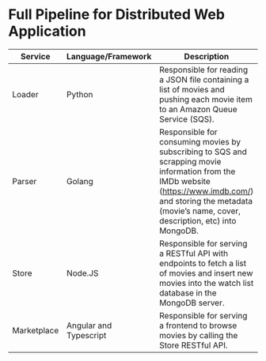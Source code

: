 # Full Pipeline for Distributed Web Application

| Service     | Language/Framework     | Description                                                                                                                                                                                                         |
| ----------- | ---------------------- | ------------------------------------------------------------------------------------------------------------------------------------------------------------------------------------------------------------------- |
| Loader      | Python                 | Responsible for reading a JSON file containing a list of movies and pushing each movie item to an Amazon Queue Service (SQS).                                                                                       |
| Parser      | Golang                 | Responsible for consuming movies by subscribing to SQS and scrapping movie information from the IMDb website (https://www.imdb.com/) and storing the metadata (movie’s name, cover, description, etc) into MongoDB. |
| Store       | Node.JS                | Responsible for serving a RESTful API with endpoints to fetch a list of movies and insert new movies into the watch list database in the MongoDB server.                                                            |
| Marketplace | Angular and Typescript | Responsible for serving a frontend to browse movies by calling the Store RESTful API.                                                                                                                               |